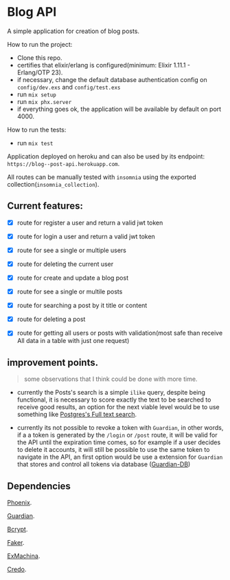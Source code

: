 # Blog API
A simple application for creation of blog posts.

How to run the project:
  - Clone this repo.
  - certifies that elixir/erlang is configured(minimum: Elixir 1.11.1 - Erlang/OTP 23).
  - if necessary, change the default database authentication config on `config/dev.exs` and `config/test.exs`
  - run `mix setup`
  - run `mix phx.server`
  - if everything goes ok, the application will be available by default on port 4000.

How to run the tests:
  - run  `mix test`

Application deployed on heroku and can also be used by its endpoint: `https://blog--post-api.herokuapp.com`.

All routes can be manually tested with `insomnia` using the exported collection(`insomnia_collection`).

## Current features:

- [x] route for register a user and return a valid jwt token

- [x] route for login a user and return a valid jwt token

- [x] route for see a single or multiple users

- [x] route for deleting the current user

- [x] route for create and update a blog post

- [x] route for see a single or multile posts

- [x] route for searching a post by it title or content

- [x] route for deleting a post

- [x] route for getting all users or posts with validation(most safe than receive All data in a table with just one request)

## improvement points.

> some observations that I think could be done with more time.

- currently the Posts's search is a simple `ilike` query, despite being functional, it is necessary to score exactly the text to be searched to receive good results, an option for the next viable level would be to use something like [Postgres's Full text search](https://www.postgresql.org/docs/9.5/textsearch.html).

- currently its not possible to revoke a token with `Guardian`, in other words, if a a token is generated by the `/login` or `/post` route, it will be valid for the API until the expiration time comes, so for example if a user decides to delete it accounts, it will still be possible to use the same token to navigate in the API, an first  option would be use a extension for `Guardian` that stores and control all tokens via database ([Guardian-DB](https://hexdocs.pm/guardian_db/Guardian.DB.html))

## Dependencies

[Phoenix](https://phoenixframework.org/).

[Guardian](https://hexdocs.pm/guardian/Guardian.html).

[Bcrypt](https://hexdocs.pm/bcrypt_elixir/Bcrypt.html).

[Faker](https://hexdocs.pm/faker/api-reference.html).

[ExMachina](https://hexdocs.pm/ex_machina/readme.html).

[Credo](https://hexdocs.pm/credo/overview.html).

